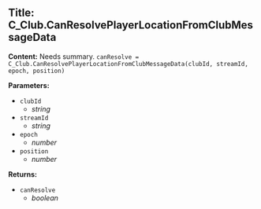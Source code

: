 ## Title: C_Club.CanResolvePlayerLocationFromClubMessageData

**Content:**
Needs summary.
`canResolve = C_Club.CanResolvePlayerLocationFromClubMessageData(clubId, streamId, epoch, position)`

**Parameters:**
- `clubId`
  - *string*
- `streamId`
  - *string*
- `epoch`
  - *number*
- `position`
  - *number*

**Returns:**
- `canResolve`
  - *boolean*